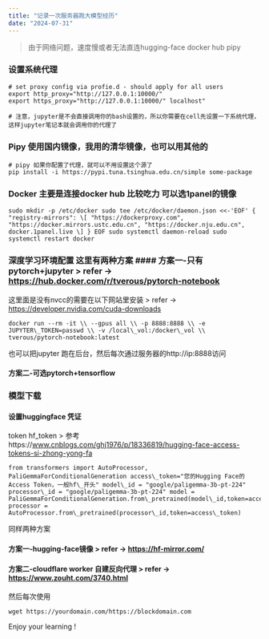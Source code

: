 ```yaml
---
title: "记录一次服务器跑大模型经历"
date: "2024-07-31"
---
```


> 由于网络问题，速度慢或者无法直连hugging-face docker hub pipy

### 设置系统代理

``` 
# set proxy config via profie.d - should apply for all users 
export http_proxy="http://127.0.0.1:10000/" 
export https_proxy="http://127.0.0.1:10000/" localhost"

# 注意，jupyter是不会直接调用你的bash设置的，所以你需要在cell先设置一下系统代理，这样jupyter笔记本就会调用你的代理了
```

### Pipy 使用国内镜像，我用的清华镜像，也可以用其他的
``` 
# pipy 如果你配置了代理，就可以不用设置这个源了
pip install -i https://pypi.tuna.tsinghua.edu.cn/simple some-package
```

### Docker 主要是连接docker hub 比较吃力 可以选1panel的镜像
``` 
sudo mkdir -p /etc/docker sudo tee /etc/docker/daemon.json <<-'EOF' { "registry-mirrors": \[ "https://dockerproxy.com", "https://docker.mirrors.ustc.edu.cn", "https://docker.nju.edu.cn", docker.1panel.live \] } EOF sudo systemctl daemon-reload sudo systemctl restart docker 
```

### 深度学习环境配置 这里有两种方案 #### 方案一-只有pytorch+jupyter > refer -> https://hub.docker.com/r/tverous/pytorch-notebook

这里面是没有nvcc的需要在以下网站里安装 > refer -> https://developer.nvidia.com/cuda-downloads

``` 
docker run --rm -it \\ --gpus all \\ -p 8888:8888 \\ -e JUPYTER\_TOKEN=passwd \\ -v /local\_vol:/docker\_vol \\ tverous/pytorch-notebook:latest

``` 

也可以把jupyter 跑在后台，然后每次通过服务器的http://ip:8888访问

#### 方案二-可选pytorch+tensorflow

### 模型下载

#### 设置huggingface 凭证 
token hf_token > 参考https://www.cnblogs.com/ghj1976/p/18336819/hugging-face-access-tokens-si-zhong-yong-fa

``` 
from transformers import AutoProcessor, PaliGemmaForConditionalGeneration access\_token="您的Hugging Face的Access Token，一般hf\_开头" model\_id = "google/paligemma-3b-pt-224" processor\_id = "google/paligemma-3b-pt-224" model = PaliGemmaForConditionalGeneration.from\_pretrained(model\_id,token=access\_token) processor = AutoProcessor.from\_pretrained(processor\_id,token=access\_token) 
```

同样两种方案

#### 方案一-hugging-face镜像 > refer -> https://hf-mirror.com/

#### 方案二-cloudflare worker 自建反向代理 > refer -> https://www.zouht.com/3740.html

然后每次使用 
``` 
wget https://yourdomain.com/https://blockdomain.com 
```

Enjoy your learning !
